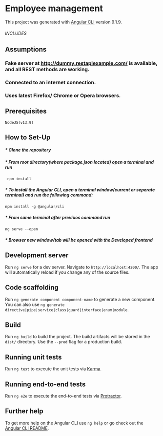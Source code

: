 # Employee management


This project was generated with [Angular CLI](https://github.com/angular/angular-cli) version 9.1.9.

###### INCLUDES

## Assumptions

### Fake server at http://dummy.restapiexample.com/  is available, and all REST methods are working.
### Connected to an internet connection.
### Uses latest Firefox/ Chrome or Opera browsers. 

## Prerequisites
```
NodeJS(v13.9)
```
## How to Set-Up

##### * Clone the repository

##### * From root directory(where package.json located) open a terminal and run
```
 npm install
```

##### * To install the Angular CLI, open a terminal window(current or seperate terminal) and run the following command:
```
npm install -g @angular/cli
```


##### * From same terminal after previuos command run
```
ng serve --open
```
##### * Browser new window/tab will be opened with the Developed frontend

## Development server

Run `ng serve` for a dev server. Navigate to `http://localhost:4200/`. The app will automatically reload if you change any of the source files.

## Code scaffolding

Run `ng generate component component-name` to generate a new component. You can also use `ng generate directive|pipe|service|class|guard|interface|enum|module`.

## Build

Run `ng build` to build the project. The build artifacts will be stored in the `dist/` directory. Use the `--prod` flag for a production build.

## Running unit tests

Run `ng test` to execute the unit tests via [Karma](https://karma-runner.github.io).

## Running end-to-end tests

Run `ng e2e` to execute the end-to-end tests via [Protractor](http://www.protractortest.org/).

## Further help

To get more help on the Angular CLI use `ng help` or go check out the [Angular CLI README](https://github.com/angular/angular-cli/blob/master/README.md).
